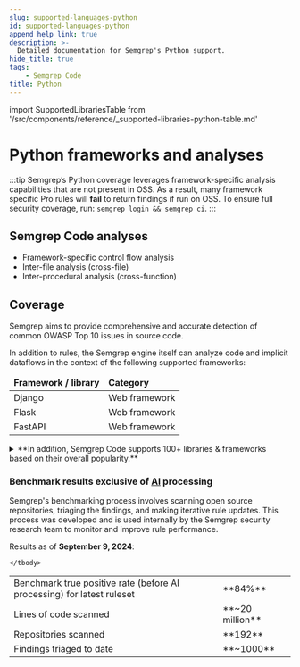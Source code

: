 ```yaml
---
slug: supported-languages-python
id: supported-languages-python
append_help_link: true
description: >-
  Detailed documentation for Semgrep's Python support. 
hide_title: true
tags:
    - Semgrep Code 
title: Python
---
```


import SupportedLibrariesTable from '/src/components/reference/_supported-libraries-python-table.md'

# Python frameworks and analyses

:::tip 
Semgrep’s Python coverage leverages framework-specific analysis capabilities that are not present in OSS. As a result, many framework specific Pro rules will **fail** to return findings if run on OSS. To ensure full security coverage, run: `semgrep login && semgrep ci`.
:::

## Semgrep Code analyses

* Framework-specific control flow analysis 
* Inter-file analysis (cross-file)
* Inter-procedural analysis (cross-function)

## Coverage 

Semgrep aims to provide comprehensive and accurate detection of common OWASP Top 10 issues in source code.

In addition to rules, the Semgrep engine itself can analyze code and implicit dataflows in the context of the following supported frameworks:

<table>
    <thead><tr>
        <td><strong>Framework / library</strong></td>
        <td><strong>Category</strong></td>
    </tr></thead>
    <tbody>
    <tr>
        <td>Django</td>
        <td>Web framework</td>
    </tr>
    <tr>
        <td>Flask</td>
        <td>Web framework</td>
    </tr>
    <tr>
        <td>FastAPI</td>
        <td>Web framework</td>
    </tr>
    </tbody>
</table>

<details>
  <summary>**In addition, Semgrep Code supports 100+ libraries & frameworks based on their overall popularity.**</summary>

<SupportedLibrariesTable />

</details>

### Benchmark results exclusive of [AI](https://semgrep.dev/docs/semgrep-assistant/overview) processing

Semgrep's benchmarking process involves scanning open source repositories, triaging the findings, and making iterative rule updates. This process was developed and is used internally by the Semgrep security research team to monitor and improve rule performance.

Results as of **September 9, 2024**:

<table>
    <tbody>
    <tr>
        <td>Benchmark true positive rate (before AI processing) for latest ruleset</td>
        <td>**84%**</td>
    </tr>
    <tr>
        <td>Lines of code scanned</td>
        <td>**~20 million**</td>
    </tr>
    <tr>
        <td>Repositories scanned</td>
        <td>**192**</td>
    </tr>
      <tr>
        <td>Findings triaged to date</td>
        <td>**~1000**</td>
    </tr>
    
    </tbody>
</table>
